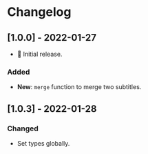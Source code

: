 # Changelog

## [1.0.0] - 2022-01-27

- :tada: Initial release.

### Added

- **New**: `merge` function to merge two subtitles.

## [1.0.3] - 2022-01-28

### Changed

- Set types globally.
